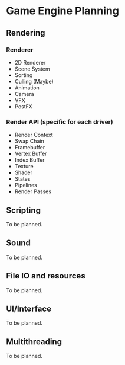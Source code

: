 # Game Engine Planning

## Rendering

### Renderer
- 2D Renderer
- Scene System
- Sorting
- Culling (Maybe)
- Animation
- Camera
- VFX
- PostFX

### Render API (specific for each driver)
- Render Context
- Swap Chain
- Framebuffer
- Vertex Buffer
- Index Buffer
- Texture
- Shader
- States
- Pipelines
- Render Passes

## Scripting

To be planned.

## Sound

To be planned.

## File IO and resources

To be planned.

## UI/Interface

To be planned.

## Multithreading

To be planned.
